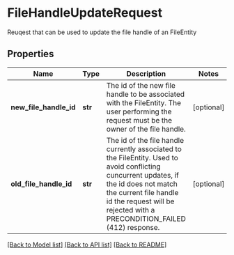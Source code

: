 # FileHandleUpdateRequest

Reuqest that can be used to update the file handle of an FileEntity
## Properties
Name | Type | Description | Notes
------------ | ------------- | ------------- | -------------
**new_file_handle_id** | **str** | The id of the new file handle to be associated with the FileEntity. The user performing the request must be the owner of the file handle.  | [optional] 
**old_file_handle_id** | **str** | The id of the file handle currently associated to the FileEntity. Used to avoid conflicting cuncurrent updates, if the id does not match the current file handle id the request will be rejected with a PRECONDITION_FAILED (412) response.  | [optional] 

[[Back to Model list]](../README.md#documentation-for-models) [[Back to API list]](../README.md#documentation-for-api-endpoints) [[Back to README]](../README.md)


